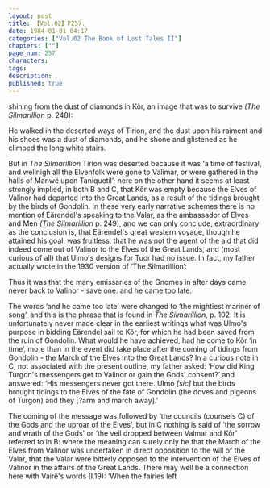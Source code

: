 ```yaml
---
layout: post
title: 【Vol.02】P257.
date: 1984-01-01 04:17
categories: ["Vol.02 The Book of Lost Tales II"]
chapters: [""]
page_num: 257
characters: 
tags: 
description: 
published: true
---
```


<p style="text-indent: 0;">
shining from the dust of diamonds in Kôr, an image that was to survive <I>(The Silmarillion </I>p. 248):
</p>

He walked in the deserted ways of Tirion, and the dust upon his raiment and his shoes was a dust of diamonds, and he shone and glistened as he climbed the long white stairs.

But in <I>The Silmarillion </I>Tirion was deserted because it was ‘a time of festival, and wellnigh all the Elvenfolk were gone to Valimar, or were gathered in the halls of Manwë upon Taniquetil’; here on the other hand it seems at least strongly implied, in both B and C, that Kôr was empty because the Elves of Valinor had departed into the Great Lands, as a result of the tidings brought by the birds of Gondolin. In these very early narrative schemes there is no mention of Eärendel's speaking to the Valar, as the ambassador of Elves and Men <I>(The Silmarillion </I>p. 249), and we can only conclude, extraordinary as the conclusion is, that Eärendel's great western voyage, though he attained his goal, was fruitless, that he was not the agent of the aid that did indeed come out of Valinor to the Elves of the Great Lands, and (most curious of all) that Ulmo's designs for Tuor had no issue. In fact, my father actually wrote in the 1930 version of ‘The Silmarillion’:

Thus it was that the many emissaries of the Gnomes in after days came never back to Valinor - save one: and he came too late.

The words ‘and he came too late’ were changed to ‘the mightiest mariner of song’, and this is the phrase that is found in <I>The Silmarillion, </I>p. 102. It is unfortunately never made clear in the earliest writings what was Ulmo's purpose in bidding Eärendel sail to Kôr, for which he had been saved from the ruin of Gondolin. What would he have achieved, had he come to Kôr ‘in time’, more than in the event did take place after the coming of tidings from Gondolin - the March of the Elves into the Great Lands? In a curious note in C, not associated with the present outline, my father asked: ‘How did King Turgon's messengers get to Valinor or gain the Gods' consent?’ and answered: ‘His messengers never got there. Ulmo <I>[sic] </I>but the birds brought tidings to the Elves of the fate of Gondolin (the doves and pigeons of Turgon) and they [?arm and march away].’

The coming of the message was followed by ‘the councils (counsels C) of the Gods and the uproar of the Elves', but in C nothing is said of ‘the sorrow and wrath of the Gods' or ‘the veil dropped between Valmar and Kôr’ referred to in B: where the meaning can surely only be that the March of the Elves from Valinor was undertaken in direct opposition to the will of the Valar, that the Valar were bitterly opposed to the intervention of the Elves of Valinor in the affairs of the Great Lands. There may well be a connection here with Vairë's words (I.19): ‘When the fairies left

